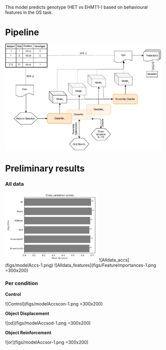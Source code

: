 This model predicts genotype (HET vs EHMT1-) based on behavioural features in the OS task.


# Pipeline
![Alt text](figs/ehmt1_classifier_pipeline.png)


# Preliminary results

### All data
<img src="figs/modelAccs-1.png" width="300">
![Alldata_accs](figs/modelAccs-1.png)
![Alldata_features](figs/FeatureImportances-1.png =300x200)

### Per condition
**Control**

![Control](figs/modelAccscon-1.png =300x200)


**Object Displacement**

![od](figs/modelAccsod-1.png =300x200)


**Object Reinforcement**

![or](figs/modelAccsor-1.png =300x200)
